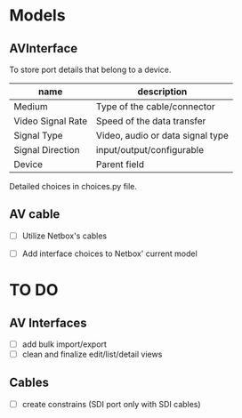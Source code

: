 # Models

## AVInterface

To store port details that belong to a device.

| name | description |
|------|-------------|
|Medium| Type of the cable/connector|
|Video Signal Rate | Speed of the data transfer|
|Signal Type | Video, audio or data signal type|
|Signal Direction | input/output/configurable|
|Device | Parent field |

Detailed choices in choices.py file.

## AV cable

- [ ] Utilize Netbox's cables
- [ ] Add interface choices to Netbox' current model


# TO DO

## AV Interfaces

- [ ] add bulk import/export
- [ ] clean and finalize edit/list/detail views

## Cables

- [ ] create constrains (SDI port only with SDI cables)